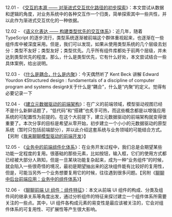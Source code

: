 12.01 - 《[交互的本源 —— 对渐进式交互优化路径的初步探索](https://zhuanlan.zhihu.com/p/121817511)》：本文尝试从数据和逻辑的角度，对业务系统中的各种交互作一个归类，简单探索其中一些共性，并以此作为渐进式交互优化的一种依据。

12.02 - 《[语义化表达 —— 构建类型优先的交互体系](https://zhuanlan.zhihu.com/p/363425464)》：近几年，随着 TypeScript 的逐步流行，类型系统逐渐被前端这个群体重视起来，也逐渐在一些组件库中被深度采用。但是，我们可以发现，如果从使用类型系统的几个层级去划分：类型不友好；类型友好；类型优先。几乎所有组件库都处于前两个层级，并未达到类型优先的程度。那么，什么是类型优先，它有什么好处，本文尝试结合一些具体案例，给出说明。

12.03 - 《[什么是耦合，什么是内聚](https://zhuanlan.zhihu.com/p/373962759)》：今天偶然听了 Kent Beck 讲解 Edward Yourdon 《Structured design : fundamentals of a discipline of computer program and systems design》关于什么是“耦合”，什么是“内聚”的定义。觉得有必要记录一下

12.04 - 《[建立元数据驱动的前端架构](https://zhuanlan.zhihu.com/p/370499228)》：在广义的前端领域，模型驱动视图已经不是什么新鲜话题了，“低代码”和“搭建”也炙手可热，而这些概念都是以增强应用系统的可配置性为前提的。在这个大前提下，建立元数据驱动的前端架构就变得很重要了。本次分享的目标是希望从零开始，初步建立一个小小的元数据驱动的原型系统（暂时只包括前端部分），并以此介绍这套系统与业务领域的可能结合方式。【另附《[我来聊聊模型驱动的前端开发](https://ourai.ws/posts/model-driven-frontend-web-development/)》】

12.05 - 《[业务中的前端组件化体系](https://zhuanlan.zhihu.com/p/383129585)》：在业务开发过程中，我们总是会期望某些功能一定程度的复用。很基础的那些元素，比如按钮，输入框，它们的使用方式都已经被大部分人熟知，但是一旦某块功能复杂起来，成为一种“业务组件”的时候，就会陷入一些很奇怪的境况，最初是期望抽出来的这块组件能有比较好的复用性，但是，可能当另外一个业务想要复用它的时候，往往遇到很多问题。【另附《[聊聊中后台前端应用：业务中的组件体系](https://ourai.ws/posts/the-system-of-ui-components-in-frontend-projects/)》】

12.06 - 《[聊聊前端 UI 组件：组件特征](https://ourai.ws/posts/the-features-of-frontend-ui-components/)》：本文从前端 UI 组件的构成、分类及组件间的继承关系等角度出发，通过分析组件的特征来探讨建立一个组件体系所需要关注的一些点。其中，UI 组件各构成元素的易变性是最应该被关注的，它会对组件体系的可复用性、可扩展性等产生很大影响。
